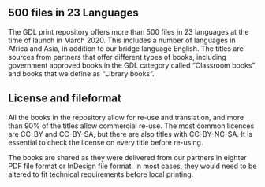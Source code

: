 ## 500 files in 23 Languages

The GDL print repository offers more than 500 files in 23 languages at the time of launch in March 2020. This includes a number of languages in Africa and Asia, in addition to our bridge language English. The titles are sources from partners that offer different types of books, including government approved books in the GDL category called “Classroom books” and books that we define as “Library books”.

## License and fileformat
All the books in the repository allow for re-use and translation, and more than 90% of the titles allow commercial re-use. The most common licences are CC-BY and CC-BY-SA, but there are also titles with CC-BY-NC-SA. It is essential to check the license on every title before re-using. 

The books are shared as they were delivered from our partners in eighter PDF file format or InDesign file format. In most cases, they would need to be altered to fit technical requirements before local printing.
